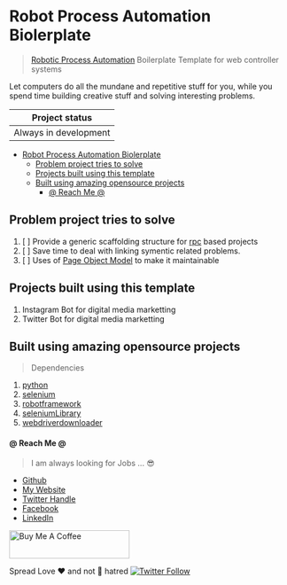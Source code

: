 # Robot Process Automation Biolerplate


> [Robotic Process Automation](rpc) Boilerplate Template for web controller systems

Let computers do all the mundane and repetitive stuff for you, while you spend time
building creative stuff and solving interesting problems.

| Project status |
| --------------- |
| Always in development |

- [Robot Process Automation Biolerplate](#robot-process-automation-biolerplate)
  - [Problem project tries to solve](#problem-project-tries-to-solve)
  - [Projects built using this template](#projects-built-using-this-template)
  - [Built using amazing opensource projects](#built-using-amazing-opensource-projects)
      - [@ Reach Me @](#reach-me)

## Problem project tries to solve

1. [ ] Provide a generic scaffolding structure for [rpc](rpc) based projects
2. [ ] Save time to deal with linking symentic related problems.
3. [ ] Uses of [Page Object Model](https://martinfowler.com/bliki/PageObject.html) to make it maintainable

[rpc]: https://en.wikipedia.org/wiki/Robotic_process_automation


## Projects built using this template

1. Instagram Bot for digital media marketting
2. Twitter Bot for digital media marketting

## Built using amazing opensource projects

> Dependencies

1. [python](https://github.com/python)
2. [selenium](https://www.selenium.dev/)
3. [robotframework](https://github.com/robotframework/robotframework)
4. [seleniumLibrary](https://github.com/robotframework/SeleniumLibrary)
5. [webdriverdownloader](https://pypi.org/project/webdriverdownloader/)


#### @ Reach Me @

> I am always looking for Jobs ... :sunglasses:

* [Github](https://github.com/avimehenwal/)
* [My Website](https://avimehenwal.in)
* [Twitter Handle](https://twitter.com/avimehenwal)
* [Facebook](https://www.facebook.com/avimehanwal)
* [LinkedIn](https://in.linkedin.com/in/avimehenwal)

<a href="https://www.buymeacoffee.com/F1j07cV" target="_blank"><img src="https://cdn.buymeacoffee.com/buttons/default-orange.png" alt="Buy Me A Coffee" style="height: 51px !important;width: 217px !important;" ></a>

 Spread Love :hearts: and not :no_entry_sign: hatred   [![Twitter Follow](https://img.shields.io/twitter/follow/avimehenwal.svg?style=social)](https://twitter.com/avimehenwal)




